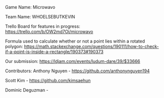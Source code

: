 Game Name: Microwavo

Team Name: WHOELSEBUTKEVIN

Trello Board for features in progress: https://trello.com/b/OW2md7Oi/microwavo

Formula used to calculate whether or not a point lies within a rotated polygon: https://math.stackexchange.com/questions/190111/how-to-check-if-a-point-is-inside-a-rectangle/190373#190373


Our submission:
https://ldjam.com/events/ludum-dare/39/$33666


Contributors:
Anthony Nguyen - https://github.com/anthonynguyen194

Scott Kim - https://github.com/kimsaehun

Dominic Deguzman - <TBA>

